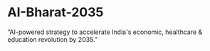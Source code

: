 # AI-Bharat-2035
“AI-powered strategy to accelerate India's economic, healthcare &amp; education revolution by 2035.”
